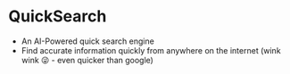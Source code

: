# QuickSearch

- An AI-Powered quick search engine
- Find accurate information quickly from anywhere on the internet (wink wink 😜 - even quicker than google)
